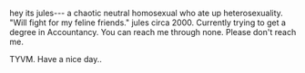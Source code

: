 hey its jules---
a chaotic neutral homosexual who ate up heterosexuality.
"Will fight for my feline friends." jules circa 2000.
Currently trying to get a degree in Accountancy.
You can reach me through none. Please don't reach me.

TYVM. Have a nice day..
